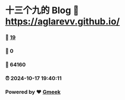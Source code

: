 # 十三个九的 Blog :link: https://aglarevv.github.io/ 
### :page_facing_up: [19](https://aglarevv.github.io//tag.html) 
### :speech_balloon: 0 
### :hibiscus: 64160 
### :alarm_clock: 2024-10-17 19:40:11 
### Powered by :heart: [Gmeek](https://github.com/Meekdai/Gmeek)
